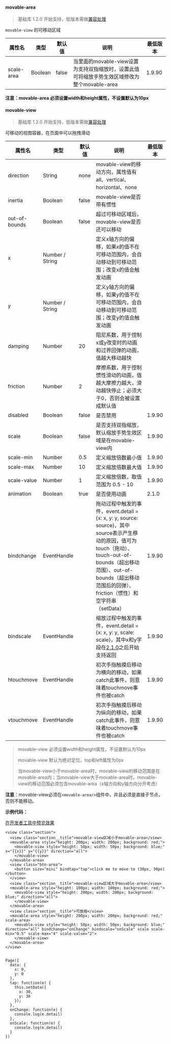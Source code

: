 <!-- https://developers.weixin.qq.com/miniprogram/dev/component/movable-view.html -->

#### movable-area

> 基础库 1.2.0 开始支持，低版本需做[兼容处理](https://developers.weixin.qq.com/miniprogram/dev/framework/compatibility.html)

`movable-view` 的可移动区域

  属性名       |  类型      |  默认值  |  说明                                                         |  最低版本 
---------------|------------|----------|---------------------------------------------------------------|-----------
  scale-area   |  Boolean   |  false   |当里面的movable-view设置为支持双指缩放时，设置此值可将缩放手势生效区域修改为整个movable-area|  1.9.90   

**注意：movable-area 必须设置width和height属性，不设置默认为10px**

#### movable-view

> 基础库 1.2.0 开始支持，低版本需做[兼容处理](https://developers.weixin.qq.com/miniprogram/dev/framework/compatibility.html)

可移动的视图容器，在页面中可以拖拽滑动

  属性名          |  类型              |  默认值  |  说明                                                                                                                                                                                      |  最低版本 
------------------|--------------------|----------|--------------------------------------------------------------------------------------------------------------------------------------------------------------------------------------------|-----------
  direction       |  String            |  none    |  movable-view的移动方向，属性值有all、vertical、horizontal、none                                                                                                                           |           
  inertia         |  Boolean           |  false   |  movable-view是否带有惯性                                                                                                                                                                  |           
  out-of-bounds   |  Boolean           |  false   |  超过可移动区域后，movable-view是否还可以移动                                                                                                                                              |           
  x               |  Number / String   |          |  定义x轴方向的偏移，如果x的值不在可移动范围内，会自动移动到可移动范围；改变x的值会触发动画                                                                                                 |           
  y               |  Number / String   |          |  定义y轴方向的偏移，如果y的值不在可移动范围内，会自动移动到可移动范围；改变y的值会触发动画                                                                                                 |           
  damping         |  Number            |  20      |  阻尼系数，用于控制x或y改变时的动画和过界回弹的动画，值越大移动越快                                                                                                                        |           
  friction        |  Number            |  2       |  摩擦系数，用于控制惯性滑动的动画，值越大摩擦力越大，滑动越快停止；必须大于0，否则会被设置成默认值                                                                                         |           
  disabled        |  Boolean           |  false   |  是否禁用                                                                                                                                                                                  |  1.9.90   
  scale           |  Boolean           |  false   |  是否支持双指缩放，默认缩放手势生效区域是在movable-view内                                                                                                                                  |  1.9.90   
  scale-min       |  Number            |  0.5     |  定义缩放倍数最小值                                                                                                                                                                        |  1.9.90   
  scale-max       |  Number            |  10      |  定义缩放倍数最大值                                                                                                                                                                        |  1.9.90   
  scale-value     |  Number            |  1       |  定义缩放倍数，取值范围为 0.5 - 10                                                                                                                                                         |  1.9.90   
  animation       |  Boolean           |  true    |  是否使用动画                                                                                                                                                                              |  2.1.0    
  bindchange      |  EventHandle       |          |拖动过程中触发的事件，event.detail = {x: x, y: y, source: source}，其中source表示产生移动的原因，值可为touch（拖动）、touch-out-of-bounds（超出移动范围）、out-of-bounds（超出移动范围后的回弹）、friction（惯性）和空字符串（setData）|  1.9.90   
  bindscale       |  EventHandle       |          |缩放过程中触发的事件，event.detail = {x: x, y: y, scale: scale}，其中x和y字段在[2.1.0](https://developers.weixin.qq.com/miniprogram/dev/framework/compatibility.html "基础库 2.1.0 开始支持，低版本需做兼容处理。")之后开始支持返回|  1.9.90   
  htouchmove      |  EventHandle       |          |  初次手指触摸后移动为横向的移动，如果catch此事件，则意味着touchmove事件也被catch                                                                                                           |  1.9.90   
  vtouchmove      |  EventHandle       |          |  初次手指触摸后移动为纵向的移动，如果catch此事件，则意味着touchmove事件也被catch                                                                                                           |  1.9.90   

> movable-view 必须设置width和height属性，不设置默认为10px
> 
> movable-view 默认为绝对定位，top和left属性为0px
> 
> 当movable-view小于movable-area时，movable-view的移动范围是在movable-area内；当movable-view大于movable-area时，movable-view的移动范围必须包含movable-area（x轴方向和y轴方向分开考虑）

**注意**：movable-view必须在`<movable-area/>`组件中，并且必须是直接子节点，否则不能移动。

**示例代码：**

[在开发者工具中预览效果](wechatide://minicode/7QWXwimf6PYG)

    <view class="section">
      <view class="section__title">movable-view区域小于movable-area</view>
      <movable-area style="height: 200px; width: 200px; background: red;">
        <movable-view style="height: 50px; width: 50px; background: blue;" x="{{x}}" y="{{y}}" direction="all">
        </movable-view>
      </movable-area>
      <view class="btn-area">
        <button size="mini" bindtap="tap">click me to move to (30px, 30px)</button>
      </view>
      <view class="section__title">movable-view区域大于movable-area</view>
      <movable-area style="height: 100px; width: 100px; background: red;">
        <movable-view style="height: 200px; width: 200px; background: blue;" direction="all">
        </movable-view>
      </movable-area>
      <view class="section__title">可放缩</view>
      <movable-area style="height: 200px; width: 200px; background: red;" scale-area>
        <movable-view style="height: 50px; width: 50px; background: blue;" direction="all" bindchange="onChange" bindscale="onScale" scale scale-min="0.5" scale-max="4" scale-value="2">
        </movable-view>
      </movable-area>
    </view>
    

    Page({
      data: {
        x: 0,
        y: 0
      },
      tap: function(e) {
        this.setData({
          x: 30,
          y: 30
        });
      },
      onChange: function(e) {
        console.log(e.detail)
      },
      onScale: function(e) {
        console.log(e.detail)
      }
    })
